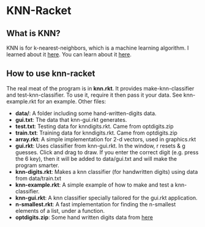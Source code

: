 # KNN-Racket
## What is KNN?
KNN is for k-nearest-neighbors, which is a machine learning algorithm.
I learned about it [here](http://jeremykun.com/2012/08/26/k-nearest-neighbors-and-handwritten-digit-classification/).
You can learn about it [here](https://en.wikipedia.org/wiki/K-nearest_neighbors_algorithm).
## How to use knn-racket
The real meat of the program is in **knn.rkt**. It provides make-knn-classifier and test-knn-classifier. To use it, require it then pass it your data. See knn-example.rkt for an example.
Other files:
* **data/**: A folder including some hand-written-digits data.
 * **gui.txt**: The data that knn-gui.rkt generates.
 * **test.txt**: Testing data for knndigits.rkt. Came from optdigits.zip
 * **train.txt**: Training data for knndigits.rkt. Came from optdigits.zip
* **array.rkt**: A simple implementation for 2-d vectors, used in graphics.rkt
* **gui.rkt**: Uses classifier from knn-gui.rkt. In the window, r resets & g guesses. Click and drag to draw. If you enter the correct digit (e.g. press the 6 key), then it will be added to data/gui.txt and will make the program smarter.
* **knn-digits.rkt**: Makes a knn classifier (for handwritten digits) using data from data/train.txt
* **knn-example.rkt**: A simple example of how to make and test a knn-classifier.
* **knn-gui.rkt**: A knn classifier specially tailored for the gui.rkt application.
* **n-smallest.rkt**: A fast implementation for finding the n-smallest elements of a list, under a function.
* **optdigits.zip**: Some hand written digits data from [here](https://archive.ics.uci.edu/ml/machine-learning-databases/optdigits/)
